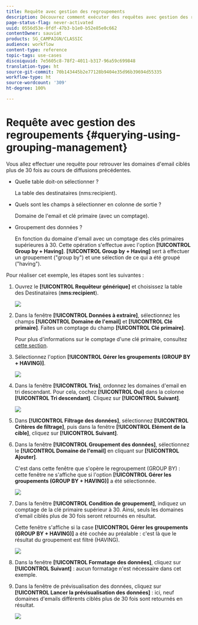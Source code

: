 ```yaml
---
title: Requête avec gestion des regroupements
description: Découvrez comment exécuter des requêtes avec gestion des regroupements
page-status-flag: never-activated
uuid: 0556d53e-0fdf-47b3-b1e0-b52e85e0c662
contentOwner: sauviat
products: SG_CAMPAIGN/CLASSIC
audience: workflow
content-type: reference
topic-tags: use-cases
discoiquuid: 7e5605c8-78f2-4011-b317-96a59c699848
translation-type: ht
source-git-commit: 70b143445b2e77128b9404e35d96b39694d55335
workflow-type: ht
source-wordcount: '309'
ht-degree: 100%

---
```



# Requête avec gestion des regroupements {#querying-using-grouping-management}

Vous allez effectuer une requête pour retrouver les domaines d&#39;email ciblés plus de 30 fois au cours de diffusions précédentes.

* Quelle table doit-on sélectionner ?

   La table des destinataires (nms:recipient).

* Quels sont les champs à sélectionner en colonne de sortie ?

   Domaine de l&#39;email et clé primaire (avec un comptage).

* Groupement des données ?

   En fonction du domaine d&#39;email avec un comptage des clés primaires supérieures à 30. Cette opération s&#39;effectue avec l&#39;option **[!UICONTROL Group by + Having]**. **[!UICONTROL Group by + Having]** sert à effectuer un groupement (&quot;group by&quot;) et une sélection de ce qui a été groupé (&quot;having&quot;).

Pour réaliser cet exemple, les étapes sont les suivantes :

1. Ouvrez le **[!UICONTROL Requêteur générique]** et choisissez la table des Destinataires (**nms:recipient**).

   ![](assets/query_editor_02.png)

1. Dans la fenêtre **[!UICONTROL Données à extraire]**, sélectionnez les champs **[!UICONTROL Domaine de l&#39;email]** et **[!UICONTROL Clé primaire]**. Faites un comptage du champ **[!UICONTROL Clé primaire]**.

   Pour plus d&#39;informations sur le comptage d&#39;une clé primaire, consultez [cette section](../../platform/using/defining-filter-conditions.md#building-expressions).

1. Sélectionnez l&#39;option **[!UICONTROL Gérer les groupements (GROUP BY + HAVING)]**.

   ![](assets/query_editor_nveau_29.png)

1. Dans la fenêtre **[!UICONTROL Tris]**, ordonnez les domaines d&#39;email en tri descendant. Pour cela, cochez **[!UICONTROL Oui]** dans la colonne **[!UICONTROL Tri descendant]**. Cliquez sur **[!UICONTROL Suivant]**.

   ![](assets/query_editor_nveau_70.png)

1. Dans **[!UICONTROL Filtrage des données]**, sélectionnez **[!UICONTROL Critères de filtrage]**, puis dans la fenêtre **[!UICONTROL Elément de la cible]**, cliquez sur **[!UICONTROL Suivant]**.
1. Dans la fenêtre **[!UICONTROL Groupement des données]**, sélectionnez le **[!UICONTROL Domaine de l&#39;email]** en cliquant sur **[!UICONTROL Ajouter]**.

   C&#39;est dans cette fenêtre que s&#39;opère le regroupement (GROUP BY) : cette fenêtre ne s&#39;affiche que si l&#39;option **[!UICONTROL Gérer les groupements (GROUP BY + HAVING)]** a été sélectionnée.

   ![](assets/query_editor_blocklist_04.png)

1. Dans la fenêtre **[!UICONTROL Condition de groupement]**, indiquez un comptage de la clé primaire supérieur à 30. Ainsi, seuls les domaines d&#39;email ciblés plus de 30 fois seront retournés en résultat.

   Cette fenêtre s&#39;affiche si la case **[!UICONTROL Gérer les groupements (GROUP BY + HAVING)]** a été cochée au préalable : c&#39;est là que le résultat du groupement est filtré (HAVING).

   ![](assets/query_editor_blocklist_05.png)

1. Dans la fenêtre **[!UICONTROL Formatage des données]**, cliquez sur **[!UICONTROL Suivant]** : aucun formatage n&#39;est nécessaire dans cet exemple.
1. Dans la fenêtre de prévisualisation des données, cliquez sur **[!UICONTROL Lancer la prévisualisation des données]** : ici, neuf domaines d&#39;emails différents ciblés plus de 30 fois sont retournés en résultat.

   ![](assets/query_editor_blocklist_06.png)
